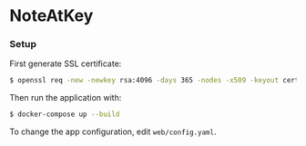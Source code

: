 # NoteAtKey

### Setup
First generate SSL certificate:
```bash
$ openssl req -new -newkey rsa:4096 -days 365 -nodes -x509 -keyout certs/key.pem -out certs/cert.pem
```
Then run the application with:
```bash
$ docker-compose up --build
```

To change the app configuration, edit `web/config.yaml`.

